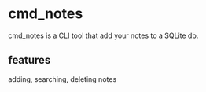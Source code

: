# cmd_notes
cmd_notes is a CLI tool that add your notes to a SQLite db.
## features
adding, searching, deleting  notes
